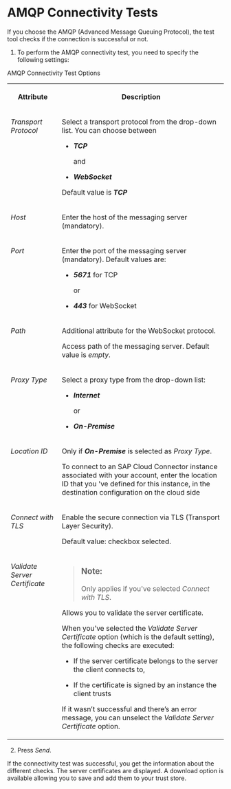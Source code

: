 <!-- loio01cb360e45ea4890954d193da49aed9c -->

# AMQP Connectivity Tests

If you choose the AMQP \(Advanced Message Queuing Protocol\), the test tool checks if the connection is successful or not.

1. To perform the AMQP connectivity test, you need to specify the following settings:

<a name="loio01cb360e45ea4890954d193da49aed9c__table_owk_mjb_qkb"/>AMQP Connectivity Test Options


<table>
<tr>
<th valign="top">

Attribute



</th>
<th valign="top">

Description



</th>
</tr>
<tr>
<td valign="top">

*Transport Protocol*



</td>
<td valign="top">

Select a transport protocol from the drop-down list. You can choose between

-   ***TCP*** 

    and

-   ***WebSocket***

Default value is ***TCP***



</td>
</tr>
<tr>
<td valign="top">

*Host* 



</td>
<td valign="top">

Enter the host of the messaging server \(mandatory\).



</td>
</tr>
<tr>
<td valign="top">

*Port*



</td>
<td valign="top">

Enter the port of the messaging server \(mandatory\). Default values are:

-   ***5671*** for TCP

    or

-   ***443*** for WebSocket



</td>
</tr>
<tr>
<td valign="top">

*Path*



</td>
<td valign="top">

Additional attribute for the WebSocket protocol.

Access path of the messaging server. Default value is *empty*.



</td>
</tr>
<tr>
<td valign="top">

*Proxy Type*



</td>
<td valign="top">

Select a proxy type from the drop-down list:

-   ***Internet*** 

    or

-   ***On-Premise***



</td>
</tr>
<tr>
<td valign="top">

 *Location ID* 



</td>
<td valign="top">

Only if ***On-Premise*** is selected as *Proxy Type*.

To connect to an SAP Cloud Connector instance associated with your account, enter the location ID that you 've defined for this instance, in the destination configuration on the cloud side



</td>
</tr>
<tr>
<td valign="top">

*Connect with TLS*



</td>
<td valign="top">

Enable the secure connection via TLS \(Transport Layer Security\).

Default value: checkbox selected.



</td>
</tr>
<tr>
<td valign="top">

*Validate Server Certificate*



</td>
<td valign="top">

> ### Note:  
> Only applies if you've selected *Connect with TLS*.

Allows you to validate the server certificate.

When you’ve selected the *Validate Server Certificate* option \(which is the default setting\), the following checks are executed:

-   If the server certificate belongs to the server the client connects to,

-   If the certificate is signed by an instance the client trusts


If it wasn’t successful and there’s an error message, you can unselect the *Validate Server Certificate* option.



</td>
</tr>
</table>

2. Press *Send*.

If the connectivity test was successful, you get the information about the different checks. The server certificates are displayed. A download option is available allowing you to save and add them to your trust store.

